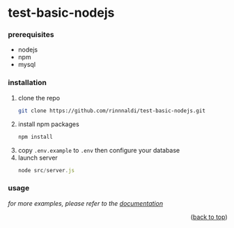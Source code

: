 # test-basic-nodejs

### prerequisites
* nodejs
* npm
* mysql

### installation
1. clone the repo
   ```sh
   git clone https://github.com/rinnnaldi/test-basic-nodejs.git
   ```
2. install npm packages
   ```sh
   npm install
   ```
3. copy `.env.example` to `.env` then configure your database
4. launch server
   ```js
   node src/server.js
   ```

### usage
_for more examples, please refer to the [documentation](https://documenter.getpostman.com/view/8628483/Uyr5pKXg)_

<p align="right">(<a href="#top">back to top</a>)</p>